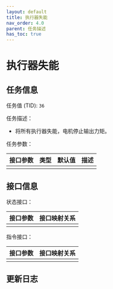 ```yaml
---
layout: default
title: 执行器失能
nav_order: 4.0
parent: 任务描述
has_toc: true
---
```


# 执行器失能

## 任务信息

任务值 (TID): `36`

任务描述：

- 将所有执行器失能，电机停止输出力矩。

任务参数：

| 接口参数 | 类型 | 默认值 | 描述 |
|------|----|-----|----|
|      |    |     |    |

## 接口信息

状态接口：

| 接口参数 | 接口映射关系 |
|------|--------|
|      |        |

指令接口：

| 接口参数 | 接口映射关系 |
|------|--------|
|      |        |

## 更新日志
